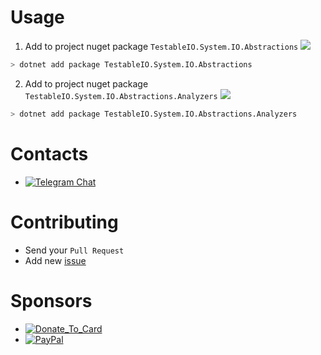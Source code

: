 # Usage

1. Add to project nuget package `TestableIO.System.IO.Abstractions` [![](https://img.shields.io/nuget/v/TestableIO.System.IO.Abstractions.svg)](https://www.nuget.org/packages/TestableIO.System.IO.Abstractions)
``` bash
> dotnet add package TestableIO.System.IO.Abstractions
```
2. Add to project nuget package `TestableIO.System.IO.Abstractions.Analyzers` [![](https://img.shields.io/nuget/v/TestableIO.System.IO.Abstractions.Analyzers.svg)](https://www.nuget.org/packages/TestableIO.System.IO.Abstractions.Analyzers)
``` bash
> dotnet add package TestableIO.System.IO.Abstractions.Analyzers
```

# Contacts

- [![Telegram Chat](https://img.shields.io/badge/Chat-Telegram-0F80C1.svg)](https://t.me/System_IO_Abstractions_Analyzer)

# Contributing

- Send your `Pull Request`
- Add new [issue](https://github.com/TestableIO/System.IO.Abstractions.Analyzers/issues/new)

# Sponsors
- [![Donate_To_Card](https://img.shields.io/badge/Donate_To_Card-donate-red.svg)](https://money.alfabank.ru/p2p/web/transfer/minyutin)
- [![PayPal](https://img.shields.io/badge/PayPal-donate-red.svg)](https://www.paypal.me/InyutinMaxim)
